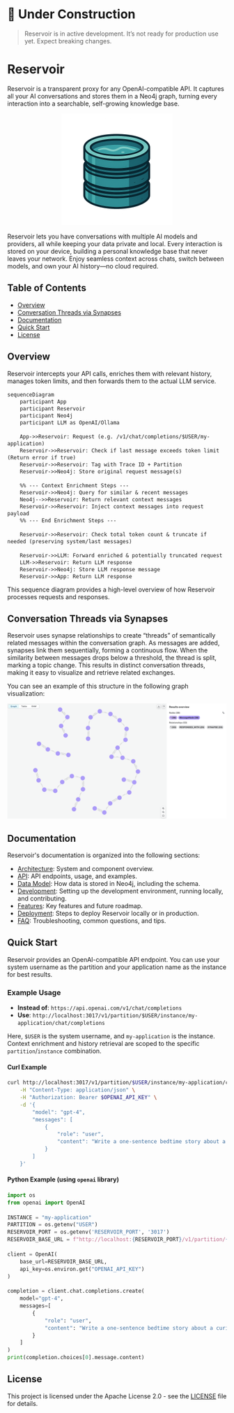 # 🚧 Under Construction

> Reservoir is in active development. It’s not ready for production use yet. Expect breaking changes.

# Reservoir

Reservoir is a transparent proxy for any OpenAI-compatible API. It captures all your AI conversations and stores them in a Neo4j graph, turning every interaction into a searchable, self-growing knowledge base.

<p align="center"><img src="./docs/logo_2d.png" width="256" alt="Reservoir Logo"/></p>

Reservoir lets you have conversations with multiple AI models and providers, all while keeping your data private and local. Every interaction is stored on your device, building a personal knowledge base that never leaves your network. Enjoy seamless context across chats, switch between models, and own your AI history—no cloud required.

## Table of Contents
- [Overview](#overview)
- [Conversation Threads via Synapses](#conversation-threads-via-synapses)
- [Documentation](#documentation)
- [Quick Start](#quick-start)
- [License](#license)

## Overview
Reservoir intercepts your API calls, enriches them with relevant history, manages token limits, and then forwards them to the actual LLM service.

```mermaid
sequenceDiagram
    participant App
    participant Reservoir
    participant Neo4j
    participant LLM as OpenAI/Ollama

    App->>Reservoir: Request (e.g. /v1/chat/completions/$USER/my-application)
    Reservoir->>Reservoir: Check if last message exceeds token limit (Return error if true)
    Reservoir->>Reservoir: Tag with Trace ID + Partition
    Reservoir->>Neo4j: Store original request message(s)

    %% --- Context Enrichment Steps ---
    Reservoir->>Neo4j: Query for similar & recent messages
    Neo4j-->>Reservoir: Return relevant context messages
    Reservoir->>Reservoir: Inject context messages into request payload
    %% --- End Enrichment Steps ---

    Reservoir->>Reservoir: Check total token count & truncate if needed (preserving system/last messages)

    Reservoir->>LLM: Forward enriched & potentially truncated request
    LLM->>Reservoir: Return LLM response
    Reservoir->>Neo4j: Store LLM response message
    Reservoir->>App: Return LLM response
```

This sequence diagram provides a high-level overview of how Reservoir processes requests and responses.


## Conversation Threads via Synapses

Reservoir uses synapse relationships to create “threads” of semantically related messages within the conversation graph. As messages are added, synapses link them sequentially, forming a continuous flow. When the similarity between messages drops below a threshold, the thread is split, marking a topic change. This results in distinct conversation threads, making it easy to visualize and retrieve related exchanges.

You can see an example of this structure in the following graph visualization:

![Conversation Graph View](./docs/conversation_graph_view.png)

## Documentation

Reservoir's documentation is organized into the following sections:
- [Architecture](./docs/architecture.md): System and component overview.
- [API](./docs/api.md): API endpoints, usage, and examples.
- [Data Model](./docs/data_model.md): How data is stored in Neo4j, including the schema.
- [Development](./docs/dev.md): Setting up the development environment, running locally, and contributing.
- [Features](./docs/features.md): Key features and future roadmap.
- [Deployment](./docs/deployment.md): Steps to deploy Reservoir locally or in production.
- [FAQ](./docs/faq.md): Troubleshooting, common questions, and tips.

## Quick Start

Reservoir provides an OpenAI-compatible API endpoint. You can use your system username as the partition and your application name as the instance for best results.

### Example Usage
- **Instead of**:
  `https://api.openai.com/v1/chat/completions`
- **Use**:
  `http://localhost:3017/v1/partition/$USER/instance/my-application/chat/completions`

Here, `$USER` is the system username, and `my-application` is the instance. Context enrichment and history retrieval are scoped to the specific `partition`/`instance` combination.

#### Curl Example
```bash
curl http://localhost:3017/v1/partition/$USER/instance/my-application/chat/completions \
    -H "Content-Type: application/json" \
    -H "Authorization: Bearer $OPENAI_API_KEY" \
    -d '{
        "model": "gpt-4",
        "messages": [
            {
                "role": "user",
                "content": "Write a one-sentence bedtime story about a brave little toaster."
            }
        ]
    }'
```

#### Python Example (using `openai` library)
```python
import os
from openai import OpenAI

INSTANCE = "my-application"
PARTITION = os.getenv("USER")
RESERVOIR_PORT = os.getenv('RESERVOIR_PORT', '3017')
RESERVOIR_BASE_URL = f"http://localhost:{RESERVOIR_PORT}/v1/partition/{PARTITION}/instance/{INSTANCE}"

client = OpenAI(
    base_url=RESERVOIR_BASE_URL,
    api_key=os.environ.get("OPENAI_API_KEY")
)

completion = client.chat.completions.create(
    model="gpt-4",
    messages=[
        {
            "role": "user",
            "content": "Write a one-sentence bedtime story about a curious robot."
        }
    ]
)
print(completion.choices[0].message.content)
```

## License

This project is licensed under the Apache License 2.0 - see the [LICENSE](LICENSE) file for details.

